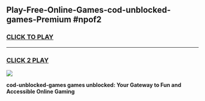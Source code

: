 
## Play-Free-Online-Games-cod-unblocked-games-Premium #npof2
<h3>
<a href="https://premium.freeplayer.one?title=cod-unblocked-games&ref=8M">CLICK TO PLAY</a></h3>
<hr>

<h3>
<a href="https://premium.freeplayer.one?title=cod-unblocked-games&ref=8M">CLICK 2 PLAY</a>
  
</h3>

<a href="https://premium.freeplayer.one?title=cod-unblocked-games&ref=8M"><img src="https://clearcache.store/games.png"></a>


**cod-unblocked-games games unblocked: Your Gateway to Fun and Accessible Online Gaming**
